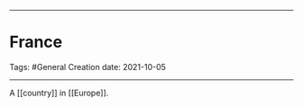 -----------------------------------------------
# France
Tags:  #General 
Creation date: 2021-10-05

-----------------------------------------------

A [[country]] in [[Europe]].